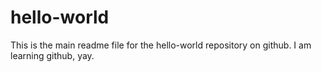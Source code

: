 # hello-world

This is the main readme file for the hello-world repository on github. I am learning github, yay.
